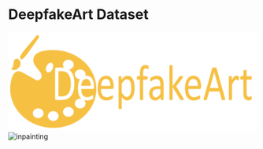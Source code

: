 # DeepfakeArt Dataset

<img src="https://github.com/h-aboutalebi/DeepfakeArt/blob/main/images/logo.jpg" alt="logo" width="600" height="200">
<img src="https://github.com/h-aboutalebi/DeepfakeArt/blob/main/images/inpainting.jpg" alt="inpainting">
